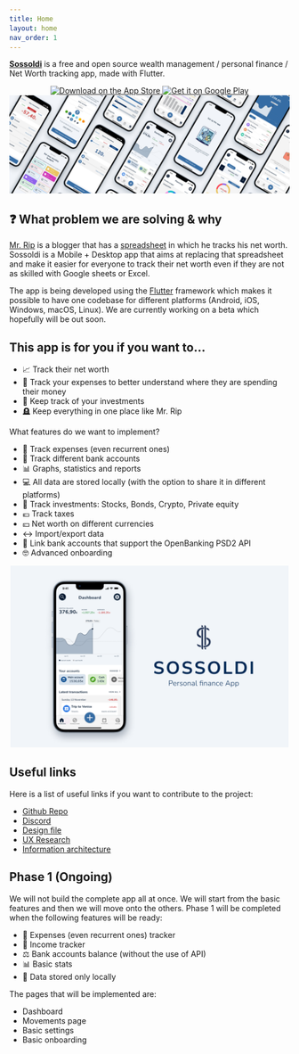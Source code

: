 ```yaml
---
title: Home
layout: home
nav_order: 1
---
```


**[Sossoldi](https://github.com/RIP-Comm/sossoldi)** is a free and open source wealth management / personal finance / Net Worth tracking app, made with Flutter.

<div align="center">
    <a href="https://ios.sossoldi.com">
        <img src="./assets/app-store-badge.svg" width="150" height="50" alt="Download on the App Store">
    </a>
    <a href="https://android.sossoldi.com">
        <img src="./assets/google-play-badge.png" width="150" height="50" alt="Get it on Google Play">
    </a>
</div>

<div>
    <img src="./assets/sossoldi_project_cover.jpg" width="1000" alt="Sossoldi icon">
</div>

## ❓ What problem we are solving & why

[Mr. Rip](https://retireinprogress.com/) is a blogger that has a [spreadsheet](https://docs.google.com/spreadsheets/d/1ilL6rBdzIQ6yRotqOKLUKI7KXFxu5_cZ5FQgdYTSHJk/edit#gid=138629885) in which he tracks his net worth. Sossoldi is a Mobile + Desktop app that aims at replacing that spreadsheet and make it easier for everyone to track their net worth even if they are not as skilled with Google sheets or Excel.

The app is being developed using the [Flutter](https://docs.flutter.dev/get-started/install) framework which makes it possible to have one codebase for different platforms (Android, iOS, Windows, macOS, Linux). We are currently working on a beta which hopefully will be out soon.

## This app is for you if you want to...

- 📈 Track their net worth
- 💸 Track your expenses to better understand where they are spending their money
- 👀 Keep track of your investments
- 🪦 Keep everything in one place like Mr. Rip

What features do we want to implement?

- 💸 Track expenses (even recurrent ones)
- 🏦 Track different bank accounts
- 📊 Graphs, statistics and reports
- 💻 All data are stored locally (with the option to share it in different platforms)
- 👀 Track investments: Stocks, Bonds, Crypto, Private equity
- 💶 Track taxes
- 💴 Net worth on different currencies
- ↔️ Import/export data
- 🔗 Link bank accounts that support the OpenBanking PSD2 API
- 🤓 Advanced onboarding

<div align="center">
<img src="./assets/sossoldi_portfolio_card.png" width="500" alt="Sossoldi icon">
</div>

## Useful links

Here is a list of useful links if you want to contribute to the project:

- [Github Repo](https://github.com/RIP-Comm/sossoldi)
- [Discord](https://discord.sossoldi.com)
- [Design file](https://www.figma.com/file/6NyY9yqunpbU7HIkbNEAL3/Sossoldi-App?node-id=0%3A1)
- [UX Research](https://www.federicopozzato.it/portfolio/sossoldi-personal-finance-app)
- [Information architecture](https://www.figma.com/file/xjVHAaHznRW1OFAJvp8DXn/Sossoldi-App---Figjam?node-id=0%3A1)

## Phase 1 (Ongoing)

We will not build the complete app all at once. We will start from the basic features and then we will move onto the others.
Phase 1 will be completed when the following features will be ready:

- 💸 Expenses (even recurrent ones) tracker
- 🤑 Income tracker
- ⚖️ Bank accounts balance (without the use of API)
- 📊 Basic stats
- 📱 Data stored only locally

The pages that will be implemented are:

- Dashboard
- Movements page
- Basic settings
- Basic onboarding
